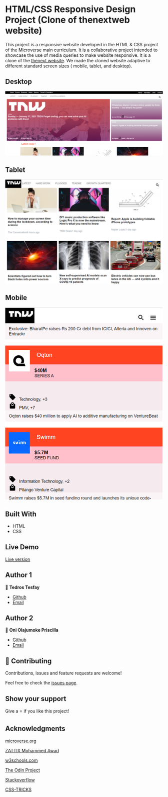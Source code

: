 
# HTML/CSS Responsive Design Project (Clone of thenextweb website)

This project is a responsive website  developed in the HTML & CSS project of the Microverse main curriculum. It is a collaborative project intended to showcase  the use of media queries to make website responsive. It is a clone of the [thenext website](https://thenextweb.com/). We made the cloned website adaptive to different standard screen sizes ( mobile, tablet, and desktop).

## Desktop

![screenshot](./img/readme-img1.png)

## Tablet

![screenshot](./img/readme-img2.png)

## Mobile

![screenshot](./img/readme-img3.png)

## Built With

- HTML
- CSS

## Live Demo
[Live version](https://rawcdn.githack.com/prolajumokeoni/The-Next-Web/9d56f4ded445fa451a1ce60a064939def16ca662/index.html)

## Author 1
👤 **Tedros Tesfay**
- [Github](https://github.com/tta2yta)
- [Email](tta2yta@gmail.com)

## Author 2
👤 **Oni Olajumoke Priscilla**

- [Github](https://github.com/prolajumokeoni)
- [Email](prolajumokeoni@gmail.com)

## 🤝 Contributing

Contributions, issues and feature requests are welcome!

Feel free to check the [issues page](https://github.com/prolajumokeoni/The-Next-Web/issues).


## Show your support

Give a ⭐️ if you like this project!

## Acknowledgments
[microverse.org](https://www.microverse.org/)

[ZATTIX Mohammed Awad](https://www.behance.nehttps://www.microverse.org/t/gallery/24796463/ZATTIX)

[w3schools.com](https://www.w3schools.com/)

[The Odin Project](www.theodinproject.com)

[Stackoverflow](https://www.stackoverflow.com/)

[CSS-TRICKS](https://css-tricks.com/)
